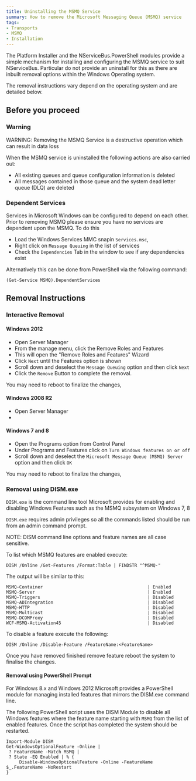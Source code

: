 ```yaml
---
title: Uninstalling the MSMQ Service 
summary: How to remove the Microsoft Messaging Queue (MSMQ) service
tags: 
- Transports
- MSMQ
- Installation
---
```



The Platform Installer and the NServiceBus.PowerShell modules provide a simple mechanism for installing and configuring the MSMQ service to suit NServiceBus.  Particular do not provide an uninstall for this as there are inbuilt removal options within the Windows Operating system.

The removal instructions vary depend on the operating system and are detailed below.

## Before you proceed 

### Warning

WARNING: Removing the MSMQ Service is a destructive operation which can result in data loss

When the MSMQ service is uninstalled the following actions are also carried out:
 
- All existing queues and queue configuration information is deleted 
- All messages contained in those queue and the system dead letter queue (DLQ) are deleted

### Dependent Services

Services in Microsoft Windows can be configured to depend on each other.  Prior to removing MSMQ please ensure you have no services are dependent upon the MSMQ. To do this 

- Load the Windows Services MMC snapin `Services.msc`, 
- Right click on `Message Queuing` in the list of services 
- Check the `Dependencies` Tab in the window to see if any dependencies exist   

Alternatively this can be done from PowerShell via the following command:

```
(Get-Service MSMQ).DependentServices

```

## Removal Instructions

### Interactive Removal

#### Windows 2012

- Open Server Manager 
- From the manage menu, click the Remove Roles and Features
- This will open the "Remove Roles and Features" Wizard
- Click `Next` until the Features option is shown
- Scroll down and deselect the `Message Queuing` option and then click `Next`
- Click the `Remove` Button to complete the removal.

You may need to reboot to finalize the changes,

#### Windows 2008 R2

- Open Server Manager
- 

#### Windows  7 and 8  

- Open the Programs option from Control Panel
- Under Programs and Features click on `Turn Windows features on or off`
- Scroll down and deselect the `Microsoft Message Queue (MSMQ) Server` option and then click `OK` 

You may need to reboot to finalize the changes,
 
### Removal using DISM.exe  

`DISM.exe` is the command line tool Microsoft provides for enabling and disabling Windows Features such as the MSMQ subsystem on Windows 7, 8 

`DISM.exe` requires admin privileges so all the commands listed should be run from an admin command prompt. 

NOTE: DISM command line options and feature names are all case sensitive.  

To list which MSMQ features are enabled execute:

```
DISM /Online /Get-Features /Format:Table | FINDSTR "^MSMQ-"
```
The output will be similar to this:

```
MSMQ-Container                                        | Enabled
MSMQ-Server                                           | Enabled
MSMQ-Triggers                                         | Disabled
MSMQ-ADIntegration                                    | Disabled
MSMQ-HTTP                                             | Disabled
MSMQ-Multicast                                        | Disabled
MSMQ-DCOMProxy                                        | Disabled
WCF-MSMQ-Activation45                                 | Disabled
```

To disable a feature execute the following:

```
DISM /Online /Disable-Feature /FeatureName:<FeatureName>
```
Once you have removed finished remove feature reboot the system to finalise the changes. 
 
#### Removal using PowerShell Prompt

For Windows 8.x and Windows 2012 Microsoft provides a PowerShell module for managing installed features that mirrors the DISM.exe command line.

The following PowerShell script uses the DISM Module to  disable all Windows features where the feature name starting with `MSMQ` from the list of enabled features.  Once the script has completed the system should be restarted. 

```
Import-Module DISM
Get-WindowsOptionalFeature -Online |
 ? FeatureName -Match MSMQ |
 ? State -EQ Enabled | % { 
	 Disable-WindowsOptionalFeature -Online -FeatureName $_.FeatureName -NoRestart  
}
```


 